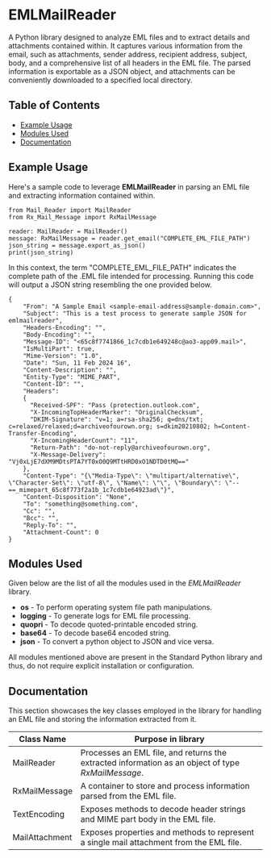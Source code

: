 # EMLMailReader

A Python library designed to analyze EML files and to extract details and attachments contained within. It captures various information from the email, such as attachments, sender address, recipient address, subject, body, and a comprehensive list of all headers in the EML file. The parsed information is exportable as a JSON object, and attachments can be conveniently downloaded to a specified local directory.

## Table of Contents

- [Example Usage](https://github.com/maheshkumaarbalaji/EMLMailReader#example-usage)
- [Modules Used](https://github.com/maheshkumaarbalaji/EMLMailReader#modules-used)
- [Documentation](https://github.com/maheshkumaarbalaji/EMLMailReader#documentation)

## Example Usage

Here's a sample code to leverage **EMLMailReader** in parsing an EML file and extracting information contained within.

```
from Mail_Reader import MailReader
from Rx_Mail_Message import RxMailMessage
  
reader: MailReader = MailReader()
message: RxMailMessage = reader.get_email("COMPLETE_EML_FILE_PATH")
json_string = message.export_as_json()
print(json_string)
```

In this context, the term "COMPLETE_EML_FILE_PATH" indicates the complete path of the .EML file intended for processing. Running this code will output a JSON string resembling the one provided below.

```
{
    "From": "A Sample Email <sample-email-address@sample-domain.com>",
    "Subject": "This is a test process to generate sample JSON for emlmailreader",
    "Headers-Encoding": "",
    "Body-Encoding": "",
    "Message-ID": "<65c8f7741866_1c7cdb1e649248c@ao3-app09.mail>",
    "IsMultiPart": true,
    "Mime-Version": "1.0",
    "Date": "Sun, 11 Feb 2024 16",
    "Content-Description": "",
    "Entity-Type": "MIME_PART",
    "Content-ID": "",
    "Headers": 
    {
      "Received-SPF": "Pass (protection.outlook.com",
      "X-IncomingTopHeaderMarker": "OriginalChecksum",
      "DKIM-Signature": "v=1; a=rsa-sha256; q=dns/txt; c=relaxed/relaxed;d=archiveofourown.org; s=dkim20210802; h=Content-Transfer-Encoding",
      "X-IncomingHeaderCount": "11",
      "Return-Path": "do-not-reply@archiveofourown.org",
      "X-Message-Delivery": "Vj0xLjE7dXM9MDtsPTA7YT0xO0Q9MTtHRD0xO1NDTD0tMQ=="
    },
    "Content-Type": "{\"Media-Type\": \"multipart/alternative\", \"Character-Set\": \"utf-8\", \"Name\": \"\", \"Boundary\": \"--==_mimepart_65c8f773f2a1b_1c7cdb1e64923ad\"}",
    "Content-Disposition": "None",
    "To": "something@something.com",
    "Cc": "",
    "Bcc": "",
    "Reply-To": "",
    "Attachment-Count": 0
}
```

## Modules Used

Given below are the list of all the modules used in the *EMLMailReader* library.

- **os** - To perform operating system file path manipulations.
- **logging** - To generate logs for EML file processing.
- **quopri** - To decode quoted-printable encoded string.
- **base64** - To decode base64 encoded string.
- **json** - To convert a python object to JSON and vice versa.

All modules mentioned above are present in the Standard Python library and thus, do not require explicit installation or configuration.

## Documentation

This section showcases the key classes employed in the library for handling an EML file and storing the information extracted from it.

| **Class Name** | **Purpose in library**                                                                             |
|----------------|----------------------------------------------------------------------------------------------------|
| MailReader     | Processes an EML file, and returns the extracted information as an object of type *RxMailMessage*. |
| RxMailMessage  | A container to store and process information parsed from the EML file.                             |
| TextEncoding   | Exposes methods to decode header strings and MIME part body in the EML file.                       |
| MailAttachment | Exposes properties and methods to represent a single mail attachment from the EML file.            |


